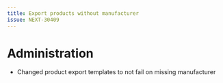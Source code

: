 ```yaml
---
title: Export products without manufacturer
issue: NEXT-30409
---
```

# Administration
* Changed product export templates to not fail on missing manufacturer
